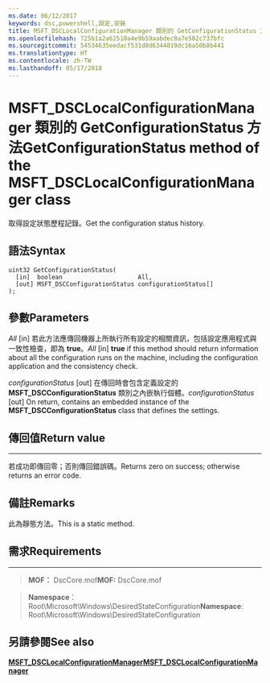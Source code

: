 ```yaml
---
ms.date: 06/12/2017
keywords: dsc,powershell,設定,安裝
title: MSFT_DSCLocalConfigurationManager 類別的 GetConfigurationStatus 方法
ms.openlocfilehash: 725b1a2a62510a4e9b59aabdec8a7e502c737bfc
ms.sourcegitcommit: 54534635eedacf531d8d6344019dc16a50b8b441
ms.translationtype: HT
ms.contentlocale: zh-TW
ms.lasthandoff: 05/17/2018
---
```

# <a name="getconfigurationstatus-method-of-the-msftdsclocalconfigurationmanager-class"></a><span data-ttu-id="14dac-103">MSFT_DSCLocalConfigurationManager 類別的 GetConfigurationStatus 方法</span><span class="sxs-lookup"><span data-stu-id="14dac-103">GetConfigurationStatus method of the MSFT_DSCLocalConfigurationManager class</span></span>

<span data-ttu-id="14dac-104">取得設定狀態歷程記錄。</span><span class="sxs-lookup"><span data-stu-id="14dac-104">Get the configuration status history.</span></span>

<a name="syntax"></a><span data-ttu-id="14dac-105">語法</span><span class="sxs-lookup"><span data-stu-id="14dac-105">Syntax</span></span>
------

```mof
uint32 GetConfigurationStatus(
  [in]  boolean                     All,
  [out] MSFT_DSCConfigurationStatus configurationStatus[]
);
```

<a name="parameters"></a><span data-ttu-id="14dac-106">參數</span><span class="sxs-lookup"><span data-stu-id="14dac-106">Parameters</span></span>
----------

<span data-ttu-id="14dac-107">*All* \[in\] 若此方法應傳回機器上所執行所有設定的相關資訊，包括設定應用程式與一致性檢查，即為 **true**。</span><span class="sxs-lookup"><span data-stu-id="14dac-107">*All* \[in\] **true** if this method should return information about all the configuration runs on the machine, including the configuration application and the consistency check.</span></span>

<span data-ttu-id="14dac-108">*configurationStatus* \[out\] 在傳回時會包含定義設定的 **MSFT_DSCConfigurationStatus** 類別之內嵌執行個體。</span><span class="sxs-lookup"><span data-stu-id="14dac-108">*configurationStatus* \[out\] On return, contains an embedded instance of the **MSFT_DSCConfigurationStatus** class that defines the settings.</span></span>

## <a name="return-value"></a><span data-ttu-id="14dac-109">傳回值</span><span class="sxs-lookup"><span data-stu-id="14dac-109">Return value</span></span>
------------

<span data-ttu-id="14dac-110">若成功即傳回零；否則傳回錯誤碼。</span><span class="sxs-lookup"><span data-stu-id="14dac-110">Returns zero on success; otherwise returns an error code.</span></span>

## <a name="remarks"></a><span data-ttu-id="14dac-111">備註</span><span class="sxs-lookup"><span data-stu-id="14dac-111">Remarks</span></span>

<span data-ttu-id="14dac-112">此為靜態方法。</span><span class="sxs-lookup"><span data-stu-id="14dac-112">This is a static method.</span></span>

## <a name="requirements"></a><span data-ttu-id="14dac-113">需求</span><span class="sxs-lookup"><span data-stu-id="14dac-113">Requirements</span></span>
------------
><span data-ttu-id="14dac-114">**MOF：** DscCore.mof</span><span class="sxs-lookup"><span data-stu-id="14dac-114">**MOF:** DscCore.mof</span></span>

><span data-ttu-id="14dac-115">**Namespace**：Root\Microsoft\Windows\DesiredStateConfiguration</span><span class="sxs-lookup"><span data-stu-id="14dac-115">**Namespace**: Root\Microsoft\Windows\DesiredStateConfiguration</span></span>


## <a name="see-also"></a><span data-ttu-id="14dac-116">另請參閱</span><span class="sxs-lookup"><span data-stu-id="14dac-116">See also</span></span>


[<span data-ttu-id="14dac-117">**MSFT_DSCLocalConfigurationManager**</span><span class="sxs-lookup"><span data-stu-id="14dac-117">**MSFT_DSCLocalConfigurationManager**</span></span>](msft-dsclocalconfigurationmanager.md)